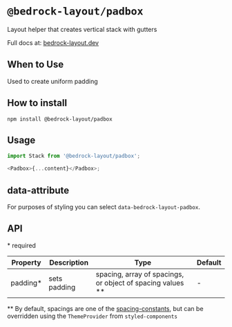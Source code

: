 # `@bedrock-layout/padbox`

Layout helper that creates vertical stack with gutters

Full docs at: [bedrock-layout.dev](https://bedrock-layout.dev/)

## When to Use

Used to create uniform padding

## How to install

`npm install @bedrock-layout/padbox`

## Usage

```javascript
import Stack from '@bedrock-layout/padbox';

<Padbox>{...content}</Padbox>;
```

## data-attribute

For purposes of styling you can select `data-bedrock-layout-padbox`.

## API

\* required

| Property  | Description  | Type                                                         | Default |
| --------- | ------------ | ------------------------------------------------------------ | ------- |
| padding\* | sets padding | spacing, array of spacings, or object of spacing values \*\* | -       |

\*\* By default, spacings are one of the [spacing-constants](https://github.com/Bedrock-Layouts/Bedrock/tree/main/packages/spacing-constants), but can be overridden using the `ThemeProvider` from `styled-components`
